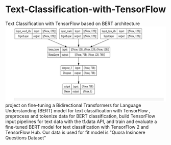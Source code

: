 # Text-Classification-with-TensorFlow
Text Classification with TensorFlow based on BERT architecture
![alt text](https://github.com/sajedehfzh/Text-Classification-with-TensorFlow/blob/main/tokenizedGraph..jpg)
project on fine-tuning a Bidirectional Transformers for Language Understanding (BERT) model for text classification with TensorFlow ,  preprocess and tokenize data for BERT classification, build TensorFlow input pipelines for text data with the tf.data API, and train and evaluate a fine-tuned BERT model for text classification with TensorFlow 2 and TensorFlow Hub.
Our data is used for fit model is "Quora Insincere Questions Dataset"
